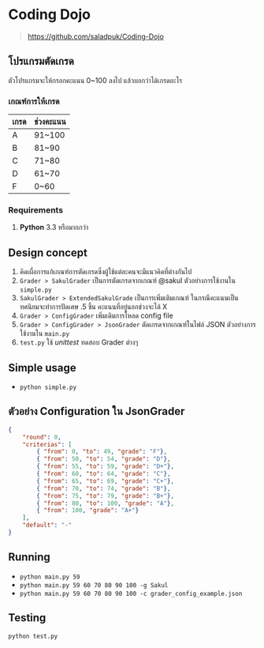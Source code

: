 # Coding Dojo
> https://github.com/saladpuk/Coding-Dojo

## โปรแกรมตัดเกรด
ตัวโปรแกรมจะให้กรอกคะแนน 0~100 ลงไป แล้วบอกว่าได้เกรดอะไร

### เกณฑ์การให้เกรด
|เกรด|ช่วงคะแนน|
|--|--|
|A|91~100|
|B|81~90|
|C|71~80|
|D|61~70|
|F|0~60|

### Requirements
1. **Python** 3.3 หรือมากกว่า

## Design concept
1. คิดเผื่อการแก้เกณฑ์การตัดเกรดซึ่งผู้ใช้แต่ละคนจะมีแนวคิดที่ต่างกันไป
2. `Grader > SakulGrader` เป็นการตัดเกรดจากเกณฑ์ @sakul ตัวอย่างการใช้งานใน `simple.py`
3. `SakulGrader > ExtendedSakulGrade` เป็นการเพิ่มเติมเกณฑ์ ในกรณีคะแนนเป็นทศนิยมจะทำการปัดเศษ .5 ขึ้น คะแนนที่อยู่นอกช่วงจะได้ X
4. `Grader > ConfigGrader` เพิ่มเติมการโหลด config file
5. `Grader > ConfigGrader > JsonGrader` ตัดเกรดจากเกณฑ์ในไฟล์ JSON ตัวอย่างการใช้งานใน `main.py`
6. `test.py` ใช้ _unittest_ ทดสอบ Grader ต่างๆ

## Simple usage
- `python simple.py`

## ตัวอย่าง Configuration ใน JsonGrader
```json
{
    "round": 0,
    "criterias": [
        { "from": 0, "to": 49, "grade": "F"},
        { "from": 50, "to": 54, "grade": "D"},
        { "from": 55, "to": 59, "grade": "D+"},
        { "from": 60, "to": 64, "grade": "C"},
        { "from": 65, "to": 69, "grade": "C+"},
        { "from": 70, "to": 74, "grade": "B"},
        { "from": 75, "to": 79, "grade": "B+"},
        { "from": 80, "to": 100, "grade": "A"},
        { "from": 100, "grade": "A+"}
    ],
    "default": "-"
}
```

## Running
- `python main.py 59`
- `python main.py 59 60 70 80 90 100 -g Sakul`
- `python main.py 59 60 70 80 90 100 -c grader_config_example.json`

## Testing
`python test.py`